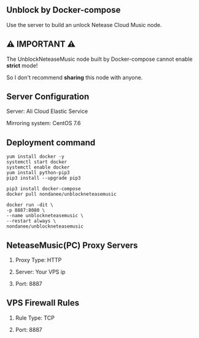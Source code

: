 ## Unblock by Docker-compose

Use the server to build an unlock Netease Cloud Music node.

## ⚠️ IMPORTANT ⚠️

The UnblockNeteaseMusic node built by Docker-compose cannot enable **strict** mode!

So I don't recommend **sharing** this node with anyone.

## Server Configuration

Server: Ali Cloud Elastic Service

Mirroring system: CentOS 7.6

## Deployment command

```
yum install docker -y
systemctl start docker
systemctl enable docker
yum install python-pip3
pip3 install --upgrade pip3
```

```
pip3 install docker-compose
docker pull nondanee/unblockneteasemusic
```

```
docker run -dit \
-p 8887:8080 \
--name unblockneteasemusic \
--restart always \
nondanee/unblockneteasemusic
```

## NeteaseMusic(PC) Proxy Servers

1. Proxy Type: HTTP

2. Server: Your VPS ip

3. Port: 8887

## VPS Firewall Rules

1. Rule Type: TCP

2. Port: 8887

